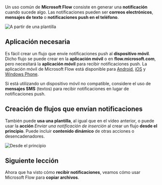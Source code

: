 Un uso común de **Microsoft Flow** consiste en generar una **notificación** cuando sucede algo.  Las notificaciones pueden ser **correos electrónicos**, **mensajes de texto** o **notificaciones push en el teléfono**.

![A partir de una plantilla](./media/learning-get-notifications/template-notifications.png)

## <a name="required-app"></a>Aplicación necesaria
Es fácil crear un flujo que envíe notificaciones push al **dispositivo móvil**.  Dicho flujo se puede crear en la **aplicación móvil** o en **flow.microsoft.com**, pero necesitará la **aplicación móvil** para recibir notificaciones push. La aplicación móvil de Microsoft Flow está disponible para [Android](https://aka.ms/flowmobiledocsandroid), [iOS](https://aka.ms/flowmobiledocsios) y [Windows Phone](https://aka.ms/flowmobilewindows).

Si está utilizando un dispositivo móvil no compatible, considere el uso de **mensajes SMS** (textos) para recibir notificaciones en lugar de notificaciones push.

## <a name="creating-flows-that-send-notifications"></a>Creación de flujos que envían notificaciones
También puede **usa una plantilla**, al igual que en el vídeo anterior, o puede usar la **acción** *Enviar una notificación de inserción* al crear un flujo **desde el principio**.  Puede incluir **contenido dinámico** de otras acciones o desencadenadores.

![Desde el principio](./media/learning-get-notifications/notification-action.png)

## <a name="next-lesson"></a>Siguiente lección
Ahora que ha visto cómo **recibir notificaciones**, veamos cómo usar Microsoft Flow para **copiar archivos**.

